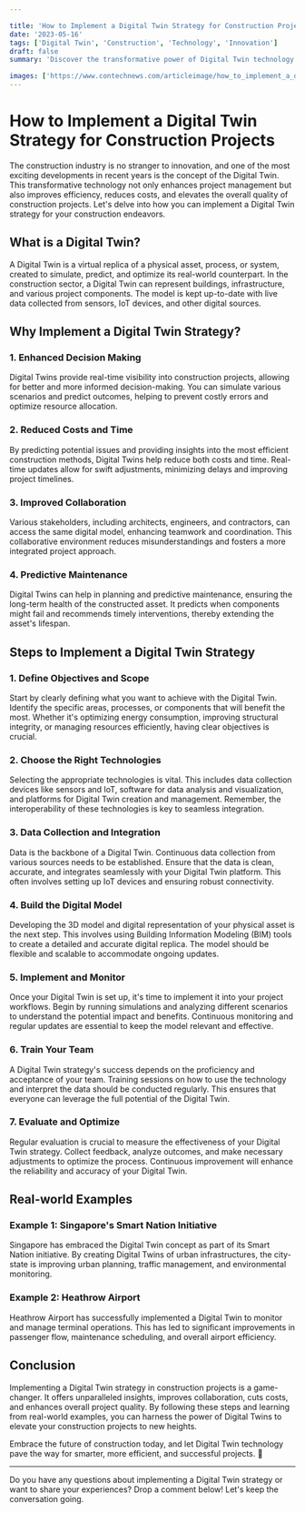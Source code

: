 ```yaml
---

title: 'How to Implement a Digital Twin Strategy for Construction Projects'
date: '2023-05-16'
tags: ['Digital Twin', 'Construction', 'Technology', 'Innovation']
draft: false
summary: 'Discover the transformative power of Digital Twin technology in construction and learn how to implement a winning strategy for your projects.'

images: ['https://www.contechnews.com/articleimage/how_to_implement_a_digital_twin_strategy_for_construction_projects.webp']
---
```


# How to Implement a Digital Twin Strategy for Construction Projects

The construction industry is no stranger to innovation, and one of the most exciting developments in recent years is the concept of the Digital Twin. This transformative technology not only enhances project management but also improves efficiency, reduces costs, and elevates the overall quality of construction projects. Let's delve into how you can implement a Digital Twin strategy for your construction endeavors.

## What is a Digital Twin?

A Digital Twin is a virtual replica of a physical asset, process, or system, created to simulate, predict, and optimize its real-world counterpart. In the construction sector, a Digital Twin can represent buildings, infrastructure, and various project components. The model is kept up-to-date with live data collected from sensors, IoT devices, and other digital sources.

## Why Implement a Digital Twin Strategy?

### 1. Enhanced Decision Making

Digital Twins provide real-time visibility into construction projects, allowing for better and more informed decision-making. You can simulate various scenarios and predict outcomes, helping to prevent costly errors and optimize resource allocation.

### 2. Reduced Costs and Time

By predicting potential issues and providing insights into the most efficient construction methods, Digital Twins help reduce both costs and time. Real-time updates allow for swift adjustments, minimizing delays and improving project timelines.

### 3. Improved Collaboration

Various stakeholders, including architects, engineers, and contractors, can access the same digital model, enhancing teamwork and coordination. This collaborative environment reduces misunderstandings and fosters a more integrated project approach.

### 4. Predictive Maintenance

Digital Twins can help in planning and predictive maintenance, ensuring the long-term health of the constructed asset. It predicts when components might fail and recommends timely interventions, thereby extending the asset's lifespan.

## Steps to Implement a Digital Twin Strategy

### 1. Define Objectives and Scope

Start by clearly defining what you want to achieve with the Digital Twin. Identify the specific areas, processes, or components that will benefit the most. Whether it's optimizing energy consumption, improving structural integrity, or managing resources efficiently, having clear objectives is crucial.

### 2. Choose the Right Technologies

Selecting the appropriate technologies is vital. This includes data collection devices like sensors and IoT, software for data analysis and visualization, and platforms for Digital Twin creation and management. Remember, the interoperability of these technologies is key to seamless integration.

### 3. Data Collection and Integration

Data is the backbone of a Digital Twin. Continuous data collection from various sources needs to be established. Ensure that the data is clean, accurate, and integrates seamlessly with your Digital Twin platform. This often involves setting up IoT devices and ensuring robust connectivity.

### 4. Build the Digital Model

Developing the 3D model and digital representation of your physical asset is the next step. This involves using Building Information Modeling (BIM) tools to create a detailed and accurate digital replica. The model should be flexible and scalable to accommodate ongoing updates.

### 5. Implement and Monitor

Once your Digital Twin is set up, it's time to implement it into your project workflows. Begin by running simulations and analyzing different scenarios to understand the potential impact and benefits. Continuous monitoring and regular updates are essential to keep the model relevant and effective.

### 6. Train Your Team

A Digital Twin strategy's success depends on the proficiency and acceptance of your team. Training sessions on how to use the technology and interpret the data should be conducted regularly. This ensures that everyone can leverage the full potential of the Digital Twin.

### 7. Evaluate and Optimize

Regular evaluation is crucial to measure the effectiveness of your Digital Twin strategy. Collect feedback, analyze outcomes, and make necessary adjustments to optimize the process. Continuous improvement will enhance the reliability and accuracy of your Digital Twin.

## Real-world Examples

### Example 1: Singapore's Smart Nation Initiative

Singapore has embraced the Digital Twin concept as part of its Smart Nation initiative. By creating Digital Twins of urban infrastructures, the city-state is improving urban planning, traffic management, and environmental monitoring.

### Example 2: Heathrow Airport

Heathrow Airport has successfully implemented a Digital Twin to monitor and manage terminal operations. This has led to significant improvements in passenger flow, maintenance scheduling, and overall airport efficiency.

## Conclusion

Implementing a Digital Twin strategy in construction projects is a game-changer. It offers unparalleled insights, improves collaboration, cuts costs, and enhances overall project quality. By following these steps and learning from real-world examples, you can harness the power of Digital Twins to elevate your construction projects to new heights.

Embrace the future of construction today, and let Digital Twin technology pave the way for smarter, more efficient, and successful projects. 🚀

---

Do you have any questions about implementing a Digital Twin strategy or want to share your experiences? Drop a comment below! Let's keep the conversation going.